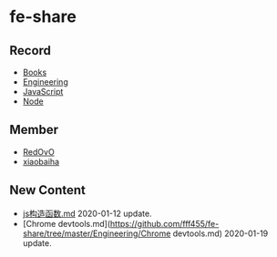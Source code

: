 
# fe-share

<!-- RECORD-START -->
## Record
* [Books](https://github.com/fff455/fe-share/tree/master/Books)
* [Engineering](https://github.com/fff455/fe-share/tree/master/Engineering)
* [JavaScript](https://github.com/fff455/fe-share/tree/master/JavaScript)
* [Node](https://github.com/fff455/fe-share/tree/master/Node)
<!-- RECORD-END -->

<!-- MEMBER-START -->
## Member
* [RedOvO](https://github.com/RedOvO)
* [xiaobaiha](https://github.com/xiaobaiha)
<!-- MEMBER-END -->

<!-- NEW CONTENT-START -->
## New Content
* [js构造函数.md](https://github.com/fff455/fe-share/tree/master/JavaScript/js构造函数.md) 2020-01-12 update.
* [Chrome devtools.md](https://github.com/fff455/fe-share/tree/master/Engineering/Chrome devtools.md) 2020-01-19 update.
<!-- NEW CONTENT-END -->


